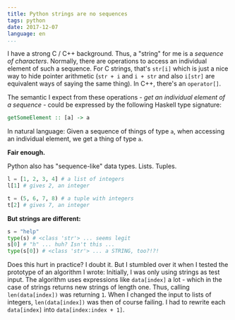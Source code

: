 ```yaml
---
title: Python strings are no sequences
tags: python
date: 2017-12-07
language: en
...
```


I have a strong C / C++ background.  Thus, a "string" for me is a
*sequence of characters*.  Normally, there are operations to access an
individual element of such a sequence.  For C strings, that's
`str[i]` which is just a nice way to hide pointer arithmetic
(`str + i` and `i + str` and also `i[str]` are equivalent ways of
saying the same thing).  In C++, there's an `operator[]`.

The semantic I expect from these operations - *get an individual
element of a sequence* - could be expressed by the following Haskell
type signature:

```haskell
getSomeElement :: [a] -> a
```

In natural language: Given a sequence of things of type `a`, when
accessing an individual element, we get a thing of type `a`.

**Fair enough.**

Python also has "sequence-like" data types.  Lists.  Tuples.

```python
l = [1, 2, 3, 4] # a list of integers
l[1] # gives 2, an integer

t = (5, 6, 7, 8) # a tuple with integers
t[2] # gives 7, an integer
```

**But strings are different:**

```python
s = "help"
type(s) # <class 'str'> ... seems legit
s[0] # "h" ... huh? Isn't this ...
type(s[0]) # <class 'str'> ... a STRING, too?!?!
```

Does this hurt in practice?  I doubt it.  But I stumbled over it when
I tested the prototype of an algorithm I wrote: Initially, I was only
using strings as test input.  The algorithm uses expressions like
`data[index]` a lot - which in the case of strings returns new strings
of length one.  Thus, calling `len(data[index])` was returning `1`.
When I changed the input to lists of integers, `len(data[index])` was
then of course failing.  I had to rewrite each `data[index]` into
`data[index:index + 1]`.
